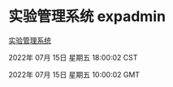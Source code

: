 # 实验管理系统 expadmin
[实验管理系统](http://219.139.198.62:56808/expadmin-782313d2-e1b1-4ea7-932e-3a55e6a1a4d0/)

2022年 07月 15日 星期五 18:00:02 CST

2022年 07月 15日 星期五 10:00:02 GMT
